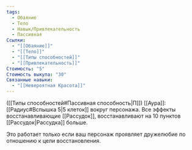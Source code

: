 ```yaml
---
tags:
  - Обаяние
  - Тело
  - Навык/Привлекательность
  - Пассивная
Ссылки:
  - "[[Обаяние]]"
  - "[[Тело]]"
  - "[[Типы способностей]]"
  - "[[Привлекательность]]"
Стоимость: "5"
Стоимость выкупа: "30"
Связанные навыки:
  - "[[Невероятная Красота]]"
---
```

([[Типы способностей#Пассивная способность|П]]) [[Аура]]: [[Радиус#Вспышка 5|5 клеток]] вокруг персонажа. Все эффекты восстанавливающие [[Рассудок]], восстанавливают на 10 пунктов [[Рассудок|Рассудка]] больше. 

Это работает только если ваш персонаж проявляет дружелюбие по отношению к цели восстановления. 